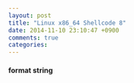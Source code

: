 ```yaml
---
layout: post
title: "Linux x86_64 Shellcode 8"
date: 2014-11-10 23:10:47 +0900
comments: true
categories: 
---
```


#### format string
